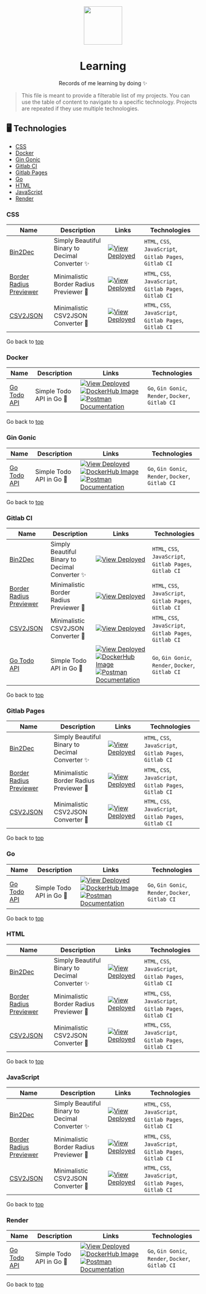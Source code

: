 <div align="center">
  <img src="https://github.com/xkrishguptaa.png" height="100px" width="100px" />
  <br />
  <h1>Learning</h1>
  <p>Records of me learning by doing ✨</p>
</div>

> This file is meant to provide a filterable list of my projects. You can use the table of content to navigate to a specific technology. Projects are repeated if they use multiple technologies.

## 🖥️ Technologies

- [CSS](#CSS)
- [Docker](#Docker)
- [Gin Gonic](#Gin%20Gonic)
- [Gitlab CI](#Gitlab%20CI)
- [Gitlab Pages](#Gitlab%20Pages)
- [Go](#Go)
- [HTML](#HTML)
- [JavaScript](#JavaScript)
- [Render](#Render)

### CSS

| Name | Description | Links | Technologies |
| ---- | ----------- | ----- | ------------ |
| [Bin2Dec](https://gitlab.com/xkrishguptaa/bin2dec) | Simply Beautiful Binary to Decimal Converter ✨ |   [![View Deployed](https://img.shields.io/badge/View%20Deployed-2965F1?style=for-the-badge&logoColor=fff&labelColor=2965F1)](https://xkrishguptaa.gitlab.io/bin2dec)   | `HTML`, `CSS`, `JavaScript`, `Gitlab Pages`, `Gitlab CI` |
| [Border Radius Previewer](https://gitlab.com/xkrishguptaa/border-radius-previewer) | Minimalistic Border Radius Previewer 💄 |   [![View Deployed](https://img.shields.io/badge/View%20Deployed-2965F1?style=for-the-badge&logoColor=fff&labelColor=2965F1)](https://xkrishguptaa.gitlab.io/border-radius-previewer)   | `HTML`, `CSS`, `JavaScript`, `Gitlab Pages`, `Gitlab CI` |
| [CSV2JSON](https://gitlab.com/xkrishguptaa/csv2json) | Minimalistic CSV2JSON Converter 🎨 |   [![View Deployed](https://img.shields.io/badge/View%20Deployed-2965F1?style=for-the-badge&logoColor=fff&labelColor=2965F1)](https://xkrishguptaa.gitlab.io/csv2json)   | `HTML`, `CSS`, `JavaScript`, `Gitlab Pages`, `Gitlab CI` |

Go back to [top](#%EF%B8%8F-technologies)

### Docker

| Name | Description | Links | Technologies |
| ---- | ----------- | ----- | ------------ |
| [Go Todo API](https://gitlab.com/xkrishguptaa/go-todo-api/-/releases/v1.0.0) | Simple Todo API in Go 🚀 |   [![View Deployed](https://img.shields.io/badge/View%20Deployed-2965F1?style=for-the-badge&logoColor=fff&labelColor=2965F1)](https://go-todo-api-sa9e.onrender.com)    [![DockerHub Image](https://img.shields.io/badge/DockerHub%20Image-eee?style=for-the-badge)](https://hub.docker.com/layers/xkrishguptaa/go-todo-api/e6679481a6ec931de9615fb1d5055694a2bae894/images/sha256-ca56aa7d23916a342460fd3bd59e181b79c6935ed775a0f17aacc3bef6da738f?context&#x3D;repo)    [![Postman Documentation](https://img.shields.io/badge/Postman%20Documentation-eee?style=for-the-badge)](https://go.postman.co/collections/30796221-cdf39375-8b13-4130-95c1-d0db3687e53e)   | `Go`, `Gin Gonic`, `Render`, `Docker`, `Gitlab CI` |

Go back to [top](#%EF%B8%8F-technologies)

### Gin Gonic

| Name | Description | Links | Technologies |
| ---- | ----------- | ----- | ------------ |
| [Go Todo API](https://gitlab.com/xkrishguptaa/go-todo-api/-/releases/v1.0.0) | Simple Todo API in Go 🚀 |   [![View Deployed](https://img.shields.io/badge/View%20Deployed-2965F1?style=for-the-badge&logoColor=fff&labelColor=2965F1)](https://go-todo-api-sa9e.onrender.com)    [![DockerHub Image](https://img.shields.io/badge/DockerHub%20Image-eee?style=for-the-badge)](https://hub.docker.com/layers/xkrishguptaa/go-todo-api/e6679481a6ec931de9615fb1d5055694a2bae894/images/sha256-ca56aa7d23916a342460fd3bd59e181b79c6935ed775a0f17aacc3bef6da738f?context&#x3D;repo)    [![Postman Documentation](https://img.shields.io/badge/Postman%20Documentation-eee?style=for-the-badge)](https://go.postman.co/collections/30796221-cdf39375-8b13-4130-95c1-d0db3687e53e)   | `Go`, `Gin Gonic`, `Render`, `Docker`, `Gitlab CI` |

Go back to [top](#%EF%B8%8F-technologies)

### Gitlab CI

| Name | Description | Links | Technologies |
| ---- | ----------- | ----- | ------------ |
| [Bin2Dec](https://gitlab.com/xkrishguptaa/bin2dec) | Simply Beautiful Binary to Decimal Converter ✨ |   [![View Deployed](https://img.shields.io/badge/View%20Deployed-2965F1?style=for-the-badge&logoColor=fff&labelColor=2965F1)](https://xkrishguptaa.gitlab.io/bin2dec)   | `HTML`, `CSS`, `JavaScript`, `Gitlab Pages`, `Gitlab CI` |
| [Border Radius Previewer](https://gitlab.com/xkrishguptaa/border-radius-previewer) | Minimalistic Border Radius Previewer 💄 |   [![View Deployed](https://img.shields.io/badge/View%20Deployed-2965F1?style=for-the-badge&logoColor=fff&labelColor=2965F1)](https://xkrishguptaa.gitlab.io/border-radius-previewer)   | `HTML`, `CSS`, `JavaScript`, `Gitlab Pages`, `Gitlab CI` |
| [CSV2JSON](https://gitlab.com/xkrishguptaa/csv2json) | Minimalistic CSV2JSON Converter 🎨 |   [![View Deployed](https://img.shields.io/badge/View%20Deployed-2965F1?style=for-the-badge&logoColor=fff&labelColor=2965F1)](https://xkrishguptaa.gitlab.io/csv2json)   | `HTML`, `CSS`, `JavaScript`, `Gitlab Pages`, `Gitlab CI` |
| [Go Todo API](https://gitlab.com/xkrishguptaa/go-todo-api/-/releases/v1.0.0) | Simple Todo API in Go 🚀 |   [![View Deployed](https://img.shields.io/badge/View%20Deployed-2965F1?style=for-the-badge&logoColor=fff&labelColor=2965F1)](https://go-todo-api-sa9e.onrender.com)    [![DockerHub Image](https://img.shields.io/badge/DockerHub%20Image-eee?style=for-the-badge)](https://hub.docker.com/layers/xkrishguptaa/go-todo-api/e6679481a6ec931de9615fb1d5055694a2bae894/images/sha256-ca56aa7d23916a342460fd3bd59e181b79c6935ed775a0f17aacc3bef6da738f?context&#x3D;repo)    [![Postman Documentation](https://img.shields.io/badge/Postman%20Documentation-eee?style=for-the-badge)](https://go.postman.co/collections/30796221-cdf39375-8b13-4130-95c1-d0db3687e53e)   | `Go`, `Gin Gonic`, `Render`, `Docker`, `Gitlab CI` |

Go back to [top](#%EF%B8%8F-technologies)

### Gitlab Pages

| Name | Description | Links | Technologies |
| ---- | ----------- | ----- | ------------ |
| [Bin2Dec](https://gitlab.com/xkrishguptaa/bin2dec) | Simply Beautiful Binary to Decimal Converter ✨ |   [![View Deployed](https://img.shields.io/badge/View%20Deployed-2965F1?style=for-the-badge&logoColor=fff&labelColor=2965F1)](https://xkrishguptaa.gitlab.io/bin2dec)   | `HTML`, `CSS`, `JavaScript`, `Gitlab Pages`, `Gitlab CI` |
| [Border Radius Previewer](https://gitlab.com/xkrishguptaa/border-radius-previewer) | Minimalistic Border Radius Previewer 💄 |   [![View Deployed](https://img.shields.io/badge/View%20Deployed-2965F1?style=for-the-badge&logoColor=fff&labelColor=2965F1)](https://xkrishguptaa.gitlab.io/border-radius-previewer)   | `HTML`, `CSS`, `JavaScript`, `Gitlab Pages`, `Gitlab CI` |
| [CSV2JSON](https://gitlab.com/xkrishguptaa/csv2json) | Minimalistic CSV2JSON Converter 🎨 |   [![View Deployed](https://img.shields.io/badge/View%20Deployed-2965F1?style=for-the-badge&logoColor=fff&labelColor=2965F1)](https://xkrishguptaa.gitlab.io/csv2json)   | `HTML`, `CSS`, `JavaScript`, `Gitlab Pages`, `Gitlab CI` |

Go back to [top](#%EF%B8%8F-technologies)

### Go

| Name | Description | Links | Technologies |
| ---- | ----------- | ----- | ------------ |
| [Go Todo API](https://gitlab.com/xkrishguptaa/go-todo-api/-/releases/v1.0.0) | Simple Todo API in Go 🚀 |   [![View Deployed](https://img.shields.io/badge/View%20Deployed-2965F1?style=for-the-badge&logoColor=fff&labelColor=2965F1)](https://go-todo-api-sa9e.onrender.com)    [![DockerHub Image](https://img.shields.io/badge/DockerHub%20Image-eee?style=for-the-badge)](https://hub.docker.com/layers/xkrishguptaa/go-todo-api/e6679481a6ec931de9615fb1d5055694a2bae894/images/sha256-ca56aa7d23916a342460fd3bd59e181b79c6935ed775a0f17aacc3bef6da738f?context&#x3D;repo)    [![Postman Documentation](https://img.shields.io/badge/Postman%20Documentation-eee?style=for-the-badge)](https://go.postman.co/collections/30796221-cdf39375-8b13-4130-95c1-d0db3687e53e)   | `Go`, `Gin Gonic`, `Render`, `Docker`, `Gitlab CI` |

Go back to [top](#%EF%B8%8F-technologies)

### HTML

| Name | Description | Links | Technologies |
| ---- | ----------- | ----- | ------------ |
| [Bin2Dec](https://gitlab.com/xkrishguptaa/bin2dec) | Simply Beautiful Binary to Decimal Converter ✨ |   [![View Deployed](https://img.shields.io/badge/View%20Deployed-2965F1?style=for-the-badge&logoColor=fff&labelColor=2965F1)](https://xkrishguptaa.gitlab.io/bin2dec)   | `HTML`, `CSS`, `JavaScript`, `Gitlab Pages`, `Gitlab CI` |
| [Border Radius Previewer](https://gitlab.com/xkrishguptaa/border-radius-previewer) | Minimalistic Border Radius Previewer 💄 |   [![View Deployed](https://img.shields.io/badge/View%20Deployed-2965F1?style=for-the-badge&logoColor=fff&labelColor=2965F1)](https://xkrishguptaa.gitlab.io/border-radius-previewer)   | `HTML`, `CSS`, `JavaScript`, `Gitlab Pages`, `Gitlab CI` |
| [CSV2JSON](https://gitlab.com/xkrishguptaa/csv2json) | Minimalistic CSV2JSON Converter 🎨 |   [![View Deployed](https://img.shields.io/badge/View%20Deployed-2965F1?style=for-the-badge&logoColor=fff&labelColor=2965F1)](https://xkrishguptaa.gitlab.io/csv2json)   | `HTML`, `CSS`, `JavaScript`, `Gitlab Pages`, `Gitlab CI` |

Go back to [top](#%EF%B8%8F-technologies)

### JavaScript

| Name | Description | Links | Technologies |
| ---- | ----------- | ----- | ------------ |
| [Bin2Dec](https://gitlab.com/xkrishguptaa/bin2dec) | Simply Beautiful Binary to Decimal Converter ✨ |   [![View Deployed](https://img.shields.io/badge/View%20Deployed-2965F1?style=for-the-badge&logoColor=fff&labelColor=2965F1)](https://xkrishguptaa.gitlab.io/bin2dec)   | `HTML`, `CSS`, `JavaScript`, `Gitlab Pages`, `Gitlab CI` |
| [Border Radius Previewer](https://gitlab.com/xkrishguptaa/border-radius-previewer) | Minimalistic Border Radius Previewer 💄 |   [![View Deployed](https://img.shields.io/badge/View%20Deployed-2965F1?style=for-the-badge&logoColor=fff&labelColor=2965F1)](https://xkrishguptaa.gitlab.io/border-radius-previewer)   | `HTML`, `CSS`, `JavaScript`, `Gitlab Pages`, `Gitlab CI` |
| [CSV2JSON](https://gitlab.com/xkrishguptaa/csv2json) | Minimalistic CSV2JSON Converter 🎨 |   [![View Deployed](https://img.shields.io/badge/View%20Deployed-2965F1?style=for-the-badge&logoColor=fff&labelColor=2965F1)](https://xkrishguptaa.gitlab.io/csv2json)   | `HTML`, `CSS`, `JavaScript`, `Gitlab Pages`, `Gitlab CI` |

Go back to [top](#%EF%B8%8F-technologies)

### Render

| Name | Description | Links | Technologies |
| ---- | ----------- | ----- | ------------ |
| [Go Todo API](https://gitlab.com/xkrishguptaa/go-todo-api/-/releases/v1.0.0) | Simple Todo API in Go 🚀 |   [![View Deployed](https://img.shields.io/badge/View%20Deployed-2965F1?style=for-the-badge&logoColor=fff&labelColor=2965F1)](https://go-todo-api-sa9e.onrender.com)    [![DockerHub Image](https://img.shields.io/badge/DockerHub%20Image-eee?style=for-the-badge)](https://hub.docker.com/layers/xkrishguptaa/go-todo-api/e6679481a6ec931de9615fb1d5055694a2bae894/images/sha256-ca56aa7d23916a342460fd3bd59e181b79c6935ed775a0f17aacc3bef6da738f?context&#x3D;repo)    [![Postman Documentation](https://img.shields.io/badge/Postman%20Documentation-eee?style=for-the-badge)](https://go.postman.co/collections/30796221-cdf39375-8b13-4130-95c1-d0db3687e53e)   | `Go`, `Gin Gonic`, `Render`, `Docker`, `Gitlab CI` |

Go back to [top](#%EF%B8%8F-technologies)


